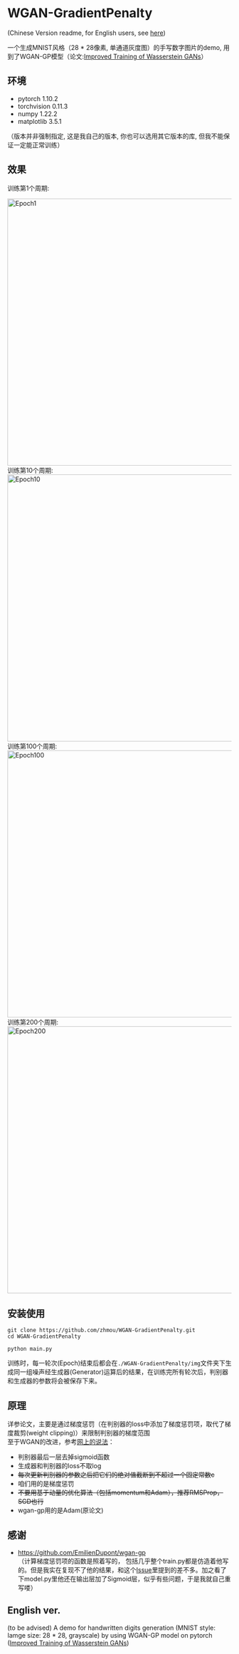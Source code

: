 # WGAN-GradientPenalty
(Chinese Version readme, for English users, see [here](#english-ver))  

一个生成MNIST风格（28 * 28像素, 单通道灰度图）的手写数字图片的demo, 用到了WGAN-GP模型（论文:[Improved Training of Wasserstein GANs](https://arxiv.org/pdf/1704.00028.pdf)）

## 环境
- pytorch 1.10.2
- torchvision 0.11.3
- numpy 1.22.2
- matplotlib 3.5.1

（版本并非强制指定, 这是我自己的版本, 你也可以选用其它版本的库, 但我不能保证一定能正常训练）

## 效果
训练第1个周期:  

<img src="https://user-images.githubusercontent.com/43105172/162693168-15e7aa61-ddaa-41b9-801a-394f8ce9e3bc.png" alt="Epoch1" width="600px">
训练第10个周期:

<img src="https://user-images.githubusercontent.com/43105172/162693222-a3cd0fbc-aaba-4825-9145-73210882ecf6.png" alt="Epoch10" width="600px">
训练第100个周期:

<img src="https://user-images.githubusercontent.com/43105172/162693265-ea435f13-b6c4-42a4-b432-158357014490.png" alt="Epoch100" width="600px">
训练第200个周期:

<img src="https://user-images.githubusercontent.com/43105172/162693334-fcc98c94-8128-4363-8004-70873e20000b.png" alt="Epoch200" width="600px">

## 安装使用
```
git clone https://github.com/zhmou/WGAN-GradientPenalty.git
cd WGAN-GradientPenalty
```
```
python main.py
```
训练时，每一轮次(Epoch)结束后都会在<code>./WGAN-GradientPenalty/img</code>文件夹下生成同一组噪声经生成器(Generator)运算后的结果，在训练完所有轮次后，判别器和生成器的参数将会被保存下来。

## 原理
详参论文，主要是通过梯度惩罚（在判别器的loss中添加了梯度惩罚项，取代了梯度裁剪(weight clipping)）来限制判别器的梯度范围  
至于WGAN的改进，参考[网上的说法](https://zhuanlan.zhihu.com/p/25071913)：
- 判别器最后一层去掉sigmoid函数
- 生成器和判别器的loss不取log
- <del>每次更新判别器的参数之后把它们的绝对值截断到不超过一个固定常数c</del>
- 咱们用的是梯度惩罚
- <del>不要用基于动量的优化算法（包括momentum和Adam），推荐RMSProp，SGD也行</del>  
- wgan-gp用的是Adam(原论文)

## 感谢
- https://github.com/EmilienDupont/wgan-gp  
（计算梯度惩罚项的函数是照着写的， 包括几乎整个train.py都是仿造着他写的。但是我实在复现不了他的结果，和这个[Issue](https://github.com/EmilienDupont/wgan-gp/issues/4)里提到的差不多。加之看了下model.py里他还在输出层加了Sigmoid层，似乎有些问题，于是我就自己重写喽）

## English ver.
(to be advised)
A demo for handwritten digits generation (MNIST style: Iamge size: 28 * 28, grayscale) by using WGAN-GP model on pytorch ([Improved Training of Wasserstein GANs](
https://arxiv.org/pdf/1704.00028.pdf))
 
 
